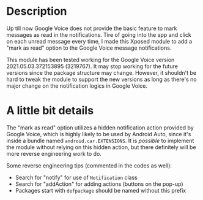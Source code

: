 # Description
Up till now Google Voice does not provide the basic feature to mark messages as read in the notifications. Tire of going into the app and click on each unread message every time, I made this Xposed module to add a "mark as read" option to the Google Voice message notifications.

This module has been tested working for the Google Voice version 2021.05.03.372153895 (3219767). It may stop working for the future versions since the package structure may change. However, it shouldn't be hard to tweak the module to support the new versions as long as there's no major change on the notification logics in Google Voice.

# A little bit details
The "mark as read" option utilizes a hidden notification action provided by Google Voice, which is highly likely to be used by Android Auto, since it's inside a bundle named `android.car.EXTENSIONS`. It is *possible* to implement the module without relying on this hidden action, but there definitely will be more reverse engineering work to do.

Some reverse engineering tips (commented in the codes as well):
  - Search for "notify" for use of `Notification` class
  - Search for "addAction" for adding actions (buttons on the pop-up)
  - Packages start with `defpackage` should be named without this prefix